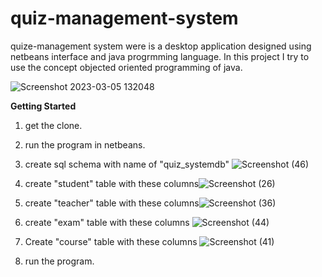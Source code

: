 
# quiz-management-system
quize-management system were is a desktop application designed using netbeans interface and java progrmming language.
In this project I try to use the concept objected oriented programming of java.


![Screenshot 2023-03-05 132048](https://user-images.githubusercontent.com/110671737/222954661-3a9e04d0-4748-49de-942e-96b36181152d.png)


**Getting Started**

1. get the clone.
2. run the program in netbeans.

3. create sql schema with name of "quiz_systemdb" ![Screenshot (46)](https://user-images.githubusercontent.com/110671737/222984761-3efccb81-5353-430a-92be-2d9b06e6700b.png)

5. create "student" table with these columns![Screenshot (26)](https://user-images.githubusercontent.com/110671737/222985368-06cdfc0f-c7f6-40dd-8938-343d12271419.png)

6. create "teacher" table with these columns![Screenshot (36)](https://user-images.githubusercontent.com/110671737/222985496-cf290b9f-9787-4aeb-a875-1ab26f8c3ed1.png)

7. create "exam" table with these columns ![Screenshot (44)](https://user-images.githubusercontent.com/110671737/222985625-ef72e0fc-e991-4c6f-9fbf-a460002fd328.png)

8. Create "course" table with these columns ![Screenshot (41)](https://user-images.githubusercontent.com/110671737/222985699-9eb80f56-79e0-442b-aaff-ee804cbd5313.png)

9. run the program.

